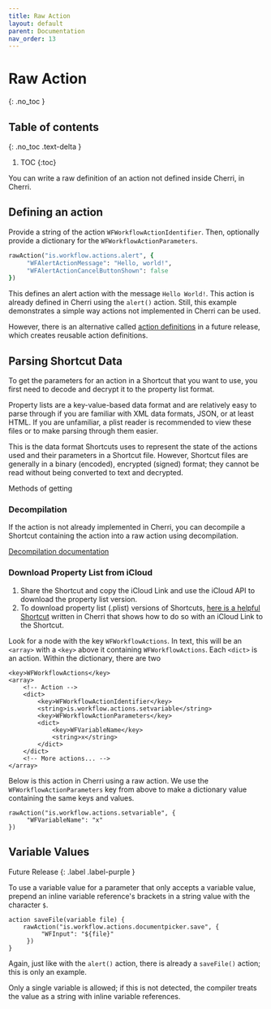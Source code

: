 ```yaml
---
title: Raw Action
layout: default
parent: Documentation
nav_order: 13
---
```


# Raw Action
{: .no_toc }

## Table of contents
{: .no_toc .text-delta }

1. TOC
{:toc}

You can write a raw definition of an action not defined inside Cherri, in Cherri.

## Defining an action

Provide a string of the action `WFWorkflowActionIdentifier`. Then, optionally provide a dictionary for the `WFWorkflowActionParameters`.

```ruby
rawAction("is.workflow.actions.alert", {
     "WFAlertActionMessage": "Hello, world!",
     "WFAlertActionCancelButtonShown": false
})
```

This defines an alert action with the message `Hello World!`. This action is already defined in Cherri using the `alert()` action. Still, this example demonstrates a simple way actions not implemented in Cherri can be used.

However, there is an alternative called [action definitions](/language/define-actions) in a future release, which creates reusable action definitions.

## Parsing Shortcut Data

To get the parameters for an action in a Shortcut that you want to use, you first need to decode and decrypt it to the property list format.

Property lists are a key-value-based data format and are relatively easy to parse through if you are familiar with XML data formats, JSON, or at least HTML. If you are unfamiliar, a plist reader is recommended to view these files or to make parsing through them easier.

This is the data format Shortcuts uses to represent the state of the actions used and their parameters in a Shortcut file. However, Shortcut files are generally in a binary (encoded), encrypted (signed) format; they cannot be read without being converted to text and decrypted.

Methods of getting 

### Decompilation

If the action is not already implemented in Cherri, you can decompile a Shortcut containing the action into a raw action using decompilation.

[Decompilation documentation](/language/decompilation)

### Download Property List from iCloud

1. Share the Shortcut and copy the iCloud Link and use the iCloud API to download the property list version.
2. To download property list (.plist) versions of Shortcuts, [here is a helpful Shortcut](https://routinehub.co/shortcut/13252/) written in Cherri that shows how to do so with an iCloud Link to the Shortcut. 

Look for a node with the key `WFWorkflowActions`. In text, this will be an `<array>` with a `<key>` above it containing `WFWorkflowActions`. Each `<dict>` is an action. Within the dictionary, there are two 

```
<key>WFWorkflowActions</key>
<array>
    <!-- Action -->
    <dict>
        <key>WFWorkflowActionIdentifier</key>
        <string>is.workflow.actions.setvariable</string>
        <key>WFWorkflowActionParameters</key>
        <dict>
            <key>WFVariableName</key>
            <string>x</string>
        </dict>
    </dict>
    <!-- More actions... -->
</array>
```

Below is this action in Cherri using a raw action. We use the `WFWorkflowActionParameters` key from above to make a dictionary value containing the same keys and values.

```
rawAction("is.workflow.actions.setvariable", {
     "WFVariableName": "x"
})
```

## Variable Values

Future Release
{: .label .label-purple }

To use a variable value for a parameter that only accepts a variable value, prepend an inline variable reference's brackets in a string value with the character `$`.

```
action saveFile(variable file) {
    rawAction("is.workflow.actions.documentpicker.save", {
         "WFInput": "${file}"
     })
}
```

Again, just like with the `alert()` action, there is already a `saveFile()` action; this is only an example.

Only a single variable is allowed; if this is not detected, the compiler treats the value as a string with inline variable references.
